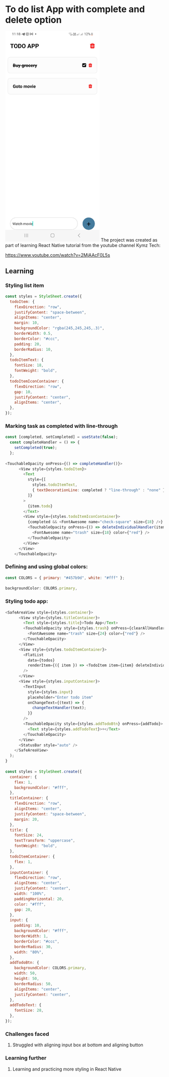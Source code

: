 # To do list App with complete and delete option

<img width="300px" src="todoapp-tick-delete.jpg" alt="image_name png" />
The project was created as part of learning React Native tutorial from the youtube channel 
Kymz Tech:

https://www.youtube.com/watch?v=2MjAAcF0L5s

## Learning

### Styling list item
```js
const styles = StyleSheet.create({
  todoItem: {
    flexDirection: "row",
    justifyContent: "space-between",
    alignItems: "center",
    margin: 10,
    backgroundColor: "rgba(245,245,245,.3)",
    borderWidth: 0.5,
    borderColor: "#ccc",
    padding: 20,
    borderRadius: 10,
  },
  todoItemText: {
    fontSize: 18,
    fontWeight: "bold",
  },
  todoItemIconContainer: {
    flexDirection: "row",
    gap: 10,
    justifyContent: "center",
    alignItems: "center",
  },
});

```

### Marking task as completed with line-through
```js
const [completed, setCompleted] = useState(false);
  const completeHandler = () => {
    setCompleted(true);
  };

<TouchableOpacity onPress={() => completeHandler()}>
      <View style={styles.todoItem}>
        <Text
          style={[
            styles.todoItemText,
            { textDecorationLine: completed ? "line-through" : "none" },
          ]}
        >
          {item.todo}
        </Text>
        <View style={styles.todoItemIconContainer}>
          {completed && <FontAwesome name="check-square" size={18} />}
          <TouchableOpacity onPress={() => deleteIndividualHandler(item.id)}>
            <FontAwesome name="trash" size={18} color={"red"} />
          </TouchableOpacity>
        </View>
      </View>
    </TouchableOpacity>
```

### Defining and using global colors:

```js
const COLORS = { primary: "#457b9d", white: "#fff" };

backgroundColor: COLORS.primary,
```

### Styling todo app:

```js
<SafeAreaView style={styles.container}>
      <View style={styles.titleContainer}>
        <Text style={styles.title}>Todo App</Text>
        <TouchableOpacity style={styles.trash} onPress={clearAllHandler}>
          <FontAwesome name="trash" size={24} color={"red"} />
        </TouchableOpacity>
      </View>
      <View style={styles.todoItemContainer}>
        <FlatList
          data={todos}
          renderItem={({ item }) => <TodoItem item={item} deleteIndividualHandler={deleteIndividualHandler} />}
        />
      </View>
      <View style={styles.inputContainer}>
        <TextInput
          style={styles.input}
          placeholder="Enter todo item"
          onChangeText={(text) => {
            changeTextHandler(text);
          }}
        />
        <TouchableOpacity style={styles.addTodoBtn} onPress={addTodo}>
          <Text style={styles.addTodoText}>+</Text>
        </TouchableOpacity>
      </View>
      <StatusBar style="auto" />
    </SafeAreaView>
  );
}

const styles = StyleSheet.create({
  container: {
    flex: 1,
    backgroundColor: "#fff",
  },
  titleContainer: {
    flexDirection: "row",
    alignItems: "center",
    justifyContent: "space-between",
    margin: 20,
  },
  title: {
    fontSize: 24,
    textTransform: "uppercase",
    fontWeight: "bold",
  },
  todoItemContainer: {
    flex: 1,
  },
  inputContainer: {
    flexDirection: "row",
    alignItems: "center",
    justifyContent: "center",
    width: "100%",
    paddingHorizontal: 20,
    color: "#fff",
    gap: 20,
  },
  input: {
    padding: 10,
    backgroundColor: "#fff",
    borderWidth: 1,
    borderColor: "#ccc",
    borderRadius: 30,
    width: "80%",
  },
  addTodoBtn: {
    backgroundColor: COLORS.primary,
    width: 50,
    height: 50,
    borderRadius: 50,
    alignItems: "center",
    justifyContent: "center",
  },
  addTodoText: {
    fontSize: 28,
  },
});
```

### Challenges faced

1. Struggled with aligning input box at bottom and aligning button

### Learning further

1. Learning and practicing more styling in React Native
